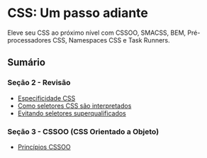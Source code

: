 # CSS: Um passo adiante

Eleve seu CSS ao próximo nível com CSSOO, SMACSS, BEM, Pré-processadores CSS, Namespaces CSS e Task Runners.

## Sumário

### Seção 2 - Revisão

- [Especificidade CSS](2-revisao/especificidade.md)
- [Como seletores CSS são interpretados](2-revisao/interpretacao-css.md)
- [Evitando seletores superqualificados](2-revisao/seletores-super-qualificados.md)

### Seção 3 - CSSOO (CSS Orientado a Objeto)

- [Princípios CSSOO](3-cssoo/principios-cssoo.md)